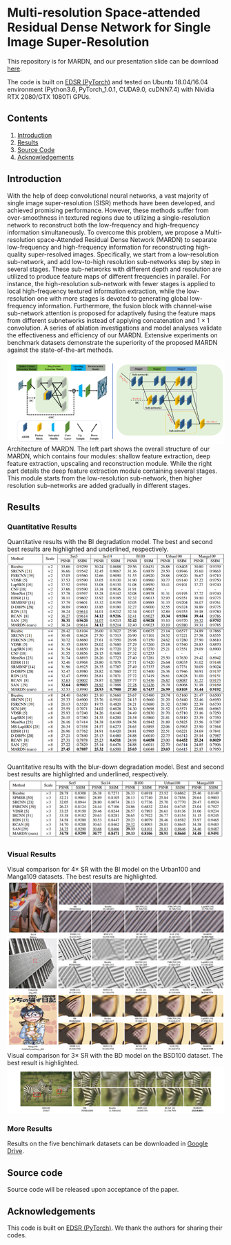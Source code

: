 
# Multi-resolution Space-attended Residual Dense Network for Single Image Super-Resolution
This repository is for MARDN, and our presentation slide can be download [here](https://drive.google.com/open?id=185_GhtynNQ_rkK6r-HQTcT0w2OXJG3t-).


The code is built on [EDSR (PyTorch)](https://github.com/thstkdgus35/EDSR-PyTorch) and tested on Ubuntu 18.04/16.04 environment (Python3.6, PyTorch_1.0.1, CUDA9.0, cuDNN7.4) with Nividia RTX 2080/GTX 1080Ti GPUs.

## Contents
1. [Introduction](#introduction)
2. [Results](#results)
3. [Source Code](#source-code)
4. [Acknowledgements](#acknowledgements) 


## Introduction
With the help of deep convolutional neural networks, a vast majority of single image super-resolution (SISR) methods have been developed, and achieved promising performance. However, these methods suffer from over-smoothness in textured regions due to utilizing a single-resolution network to reconstruct both the low-frequency and high-frequency information simultaneously. To overcome this problem, we propose a Multi-resolution space-Attended Residual Dense Network (MARDN) to separate low-frequency and high-frequency information for reconstructing high-quality super-resolved images. Specifically, we start from a low-resolution sub-network, and add low-to-high resolution sub-networks step by step in several stages. These sub-networks with different depth and resolution are utilized to produce feature maps of different frequencies in parallel. For instance, the high-resolution sub-network with fewer stages is applied to local high-frequency textured information extraction, while the low-resolution one with more stages is devoted to generating global low-frequency information. Furthermore, the fusion block with channel-wise sub-network attention is proposed for adaptively fusing the feature maps from different subnetworks instead of applying concatenation and 1 × 1 convolution. A series of ablation investigations and model analyses validate the effectiveness and efficiency of our MARDN. Extensive experiments on benchmark datasets demonstrate the superiority of the proposed MARDN against the state-of-the-art methods.

![MRDA](/imgs/MARDN.png)
Architecture of MARDN. The left part shows the overall structure of our MARDN, which contains four modules: shallow feature extraction, deep feature extraction, upscaling and reconstruction module. While the right part details the deep feature extraction module containing several stages. This module starts from the low-resolution sub-network, then higher resolution sub-networks are added gradually in different stages.

## Results
### Quantitative Results
Quantitative results with the BI degradation model. The best and second best results are highlighted and underlined, respectively.
![PSNR_SSIM_BI](/imgs/QuantityResults.png)

 Quantitative results with the blur-down degradation model. Best and second best results are highlighted and underlined, respectively.
 ![PSNR_SSIM_BI](/imgs/QuantityResults_BD.png)
### Visual Results
Visual comparison for 4× SR with the BI model on the Urban100 and Manga109 datasets. The best results are highlighted.
![Visual_PSNR_SSIM_BI](/imgs/QualityResults.png)
Visual comparison for 3× SR with the BD model on the BSD100 dataset. The best result is highlighted.
![Visual_PSNR_SSIM_BI](/imgs/QualityResults_BD.png)
### More Results
Results on the five benchimark datasets can be downloaded in [Google Drive](https://drive.google.com/open?id=1XbMlpNGv16J_4Rzud0uWgOuQDZ7tqBuH).

## Source code
Source code will be released upon acceptance of the paper.
## Acknowledgements
This code is built on [EDSR (PyTorch)](https://github.com/thstkdgus35/EDSR-PyTorch). We thank the authors for sharing their codes.
